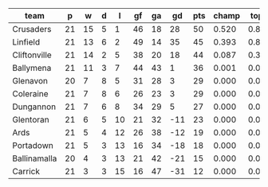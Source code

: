 |     team     | p  | w  | d | l  | gf | ga | gd  | pts | champ | top2  | top3  | top4  |  5-7  | bot4  | bot3  | bot2  |
|--------------|----|----|---|----|----|----|-----|-----|-------|-------|-------|-------|-------|-------|-------|-------|
| Crusaders    | 21 | 15 | 5 |  1 | 46 | 18 |  28 |  50 | 0.520 | 0.865 | 0.997 | 1.000 | 0.000 | 0.000 | 0.000 | 0.000|
| Linfield     | 21 | 13 | 6 |  2 | 49 | 14 |  35 |  45 | 0.393 | 0.821 | 0.991 | 1.000 | 0.000 | 0.000 | 0.000 | 0.000|
| Cliftonville | 21 | 14 | 2 |  5 | 38 | 20 |  18 |  44 | 0.087 | 0.309 | 0.945 | 0.996 | 0.004 | 0.000 | 0.000 | 0.000|
| Ballymena    | 21 | 11 | 3 |  7 | 44 | 43 |   1 |  36 | 0.001 | 0.005 | 0.058 | 0.675 | 0.323 | 0.000 | 0.000 | 0.000|
| Glenavon     | 20 |  7 | 8 |  5 | 31 | 28 |   3 |  29 | 0.000 | 0.000 | 0.006 | 0.171 | 0.788 | 0.006 | 0.001 | 0.000|
| Coleraine    | 21 |  7 | 8 |  6 | 26 | 23 |   3 |  29 | 0.000 | 0.000 | 0.002 | 0.093 | 0.830 | 0.015 | 0.002 | 0.000|
| Dungannon    | 21 |  7 | 6 |  8 | 34 | 29 |   5 |  27 | 0.000 | 0.000 | 0.001 | 0.065 | 0.829 | 0.022 | 0.003 | 0.000|
| Glentoran    | 21 |  6 | 5 | 10 | 21 | 32 | -11 |  23 | 0.000 | 0.000 | 0.000 | 0.001 | 0.152 | 0.401 | 0.138 | 0.030|
| Ards         | 21 |  5 | 4 | 12 | 26 | 38 | -12 |  19 | 0.000 | 0.000 | 0.000 | 0.000 | 0.054 | 0.701 | 0.340 | 0.113|
| Portadown    | 21 |  5 | 3 | 13 | 16 | 34 | -18 |  18 | 0.000 | 0.000 | 0.000 | 0.000 | 0.014 | 0.897 | 0.671 | 0.293|
| Ballinamalla | 20 |  4 | 3 | 13 | 21 | 42 | -21 |  15 | 0.000 | 0.000 | 0.000 | 0.000 | 0.005 | 0.961 | 0.861 | 0.635|
| Carrick      | 21 |  3 | 3 | 15 | 16 | 47 | -31 |  12 | 0.000 | 0.000 | 0.000 | 0.000 | 0.000 | 0.998 | 0.984 | 0.928|
